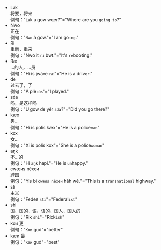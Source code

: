 - Lak  
将要，将来  
例句："`Lak` u gow wqer?"="Where are you `going to`?"  
- Nwo  
正在  
例句："`Nwo` â gow."="I am go`ing`."  
- Ri  
重新，重来  
例句："Nwo it `ri` bwt."="It's `re`booting."  
- Ræ  
…的人，…员  
例句："Hi is jwâve `ræ`."="He is a driv`er`."
- de  
过去了，了  
例句："Â plê `de`."="I played."  
- sda  
吗，是这样吗  
例句："U gow de yêr `sda`?"="Did you go there?"  
- kæx  
男…  
例句："Hi is polis kæx"="He is a police`man`"  
- kox  
女…  
例句："Xi is polis kox"="She is a police`woman`"  
- aŋk  
不…的  
例句："Hi `aŋk` hapi."="He is `un`happy."  
- cwæиs nêxeи  
跨国  
例句："Yis bi `cwæиs nêxeи` hâh wê."="This is a `transnational` highway."
- sti  
主义  
例句："Fedeя `sti`"="Federal`ist`"
- shi  
国，国的，语，语的，国人，国人的  
例句："Rik `shi`"="Rick`ish`"
- koи
更  
例句："`Koи` gud"="better"
- kæи
最  
例句："`Kæи` gud"="best"  

